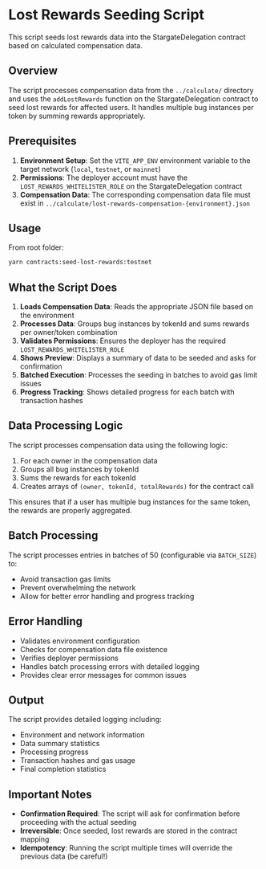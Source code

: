 # Lost Rewards Seeding Script

This script seeds lost rewards data into the StargateDelegation contract based on calculated compensation data.

## Overview

The script processes compensation data from the `../calculate/` directory and uses the `addLostRewards` function on the StargateDelegation contract to seed lost rewards for affected users. It handles multiple bug instances per token by summing rewards appropriately.

## Prerequisites

1. **Environment Setup**: Set the `VITE_APP_ENV` environment variable to the target network (`local`, `testnet`, or `mainnet`)
2. **Permissions**: The deployer account must have the `LOST_REWARDS_WHITELISTER_ROLE` on the StargateDelegation contract
3. **Compensation Data**: The corresponding compensation data file must exist in `../calculate/lost-rewards-compensation-{environment}.json`

## Usage

From root folder:

```bash
yarn contracts:seed-lost-rewards:testnet
```

## What the Script Does

1. **Loads Compensation Data**: Reads the appropriate JSON file based on the environment
2. **Processes Data**: Groups bug instances by tokenId and sums rewards per owner/token combination
3. **Validates Permissions**: Ensures the deployer has the required `LOST_REWARDS_WHITELISTER_ROLE`
4. **Shows Preview**: Displays a summary of data to be seeded and asks for confirmation
5. **Batched Execution**: Processes the seeding in batches to avoid gas limit issues
6. **Progress Tracking**: Shows detailed progress for each batch with transaction hashes

## Data Processing Logic

The script processes compensation data using the following logic:

1. For each owner in the compensation data
2. Groups all bug instances by tokenId
3. Sums the rewards for each tokenId
4. Creates arrays of `(owner, tokenId, totalRewards)` for the contract call

This ensures that if a user has multiple bug instances for the same token, the rewards are properly aggregated.

## Batch Processing

The script processes entries in batches of 50 (configurable via `BATCH_SIZE`) to:

- Avoid transaction gas limits
- Prevent overwhelming the network
- Allow for better error handling and progress tracking

## Error Handling

- Validates environment configuration
- Checks for compensation data file existence
- Verifies deployer permissions
- Handles batch processing errors with detailed logging
- Provides clear error messages for common issues

## Output

The script provides detailed logging including:

- Environment and network information
- Data summary statistics
- Processing progress
- Transaction hashes and gas usage
- Final completion statistics

## Important Notes

- **Confirmation Required**: The script will ask for confirmation before proceeding with the actual seeding
- **Irreversible**: Once seeded, lost rewards are stored in the contract mapping
- **Idempotency**: Running the script multiple times will override the previous data (be careful!)
